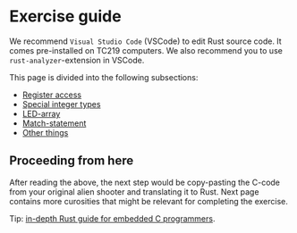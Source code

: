 # Exercise guide

We recommend `Visual Studio Code` (VSCode) to edit Rust source code.
It comes pre-installed on TC219 computers.
We also recommend you to use `rust-analyzer`-extension in VSCode.

This page is divided into the following subsections:
- [Register access](./1_register-access.md)
- [Special integer types](./2_bit-width.md)
- [LED-array](./3_leds-array.md)
- [Match-statement](./4_match.md)
- [Other things](./5_rust.md)

## Proceeding from here

After reading the above, the next step would be copy-pasting the C-code from your original alien shooter and translating it to Rust.
Next page contains more curosities that might be relevant for completing the exercise.

Tip: [in-depth Rust guide for embedded C programmers](https://docs.opentitan.org/doc/ug/rust_for_c/).
